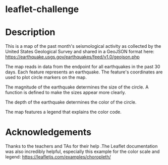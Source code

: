 # leaflet-challenge

# Description

This is a map of the past month's seismological activity as collected by the United States Geological Survey and shared in a GeoJSON format here: https://earthquake.usgs.gov/earthquakes/feed/v1.0/geojson.php

The map reads in data from the endpoint for all earthquakes in the past 30 days. Each feature represents an earthquake. The feature's coordinates are used to plot circle markers on the map. 

The magnitude of the earthquake determines the size of the circle. A function is defined to make the sizes appear more clearly.

The depth of the earthquake determines the color of the circle. 

The map features a legend that explains the color code.

# Acknowledgements 

Thanks to the teachers and TAs for their help .The Leaflet documentation was also incredibly helpful, especially this example for the color scale and legend: https://leafletjs.com/examples/choropleth/
